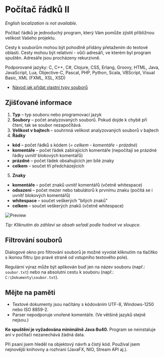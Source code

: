 # Počítač řádků II

*English localization is not available.*

Počítač řádků je jednoduchý program, který Vám pomůže zjistit přibližnou velikost Vašeho projektu.

Cesty k souborům mohou být pohodlně přidány přetažením do textové oblasti. Cesty mohou být relativní - vůči adresáři, ve kterém byl program spuštěn. Adresáře jsou procházeny rekurzivně.

Podporované jazyky: C, C++, C#, Clojure, CSS, Erlang, Groovy, HTML, Java, JavaScript, Lua, Objective-C, Pascal, PHP, Python, Scala, VBScript, Visual Basic, XML (FXML, XSL, XSD)

- [Návod jak přidat vlastní typy souborů](https://github.com/Hartrik/Line-Counter-II/wiki/P%C5%99id%C3%A1n%C3%AD-vlastn%C3%ADch-typ%C5%AF-soubor%C5%AF)

## Zjišťované informace

1. **Typ** – typ souboru nebo programovací jazyk
2. **Soubory** – počet analyzovaných souborů. Pokud dojde k chybě při čtení, tak se soubor nezapočítává.
3. **Velikost v bajtech** – souhrnná velikost analyzovaných souborů v bajtech
4. **Řádky**
  - **kód** – počet řádků s kódem (= *celkem* - *komentáře* - *prázdné*)
  - **komentáře** – počet řádek zabírajících komentáře (nepočítají se prázdné řádky uvnitř blokových komentářů)
  - **prázdné** – počet řádek obsahujících jen bílé znaky
  - **celkem** – součet tří předcházejících
5. **Znaky**
  - **komentáře** – počet znaků uvnitř komentářů (včetně whitespace)
  - **odsazení** – počet mezer nebo tabulátorů k prvnímu znaku (počítá se i uvnitř blokových komentářů)
  - **whitespace** – součet veškerých "bílých znaků"
  - **celkem** – součet veškerých znaků (včetně whitespace)

![Preview](https://cloud.githubusercontent.com/assets/6131815/9882226/de6347f6-5bd3-11e5-8f9e-1fe4f89ab6d7.png)

*Tip: Kliknutím do záhlaví se obsah seřadí podle hodnot ve sloupce.*

## Filtrování souborů

Dialogové okno pro filtrování souborů je možné vyvolat kliknutím na tlačítko s ikonou filtru (po pravé straně od vstupního textového pole).

Regulární výraz může být aplikován buď jen na název souboru (např.: `soubor.txt`) nebo na absolutní cestu k souboru (např.: `C:\Dokumenty\soubor.txt`).

## Mějte na paměti

- Textové dokumenty jsou načítány s kódováním UTF-8, Windows-1250 nebo ISO 8859-2.
- Parser nepodporuje vnořené komentáře. (Ve většině jazyků stejně nejsou.)

**Ke spuštění je vyžadována minimálně Java 8u40.** Program se neinstaluje ani v počítači nezanechává žádná data.

Při psaní jsem hleděl na objektový návrh a čistý kód. Používal jsem nejnovější knihovny a rozhraní (JavaFX, NIO, Stream API aj.).
